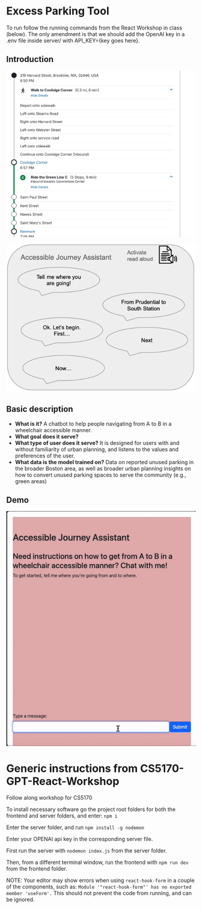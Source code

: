 # Excess Parking Tool
To run follow the running commands from the React Workshop in class (below). The only amendment is that we should add the OpenAI key in a .env file inside server/ with API_KEY={key goes here}.

## Introduction 
![alt text](https://github.com/joerovar/CS5170-GPT-React-Workshop/blob/disabilities/mbta-screenshot.png?raw=true)

![alt text](https://github.com/joerovar/CS5170-GPT-React-Workshop/blob/disabilities/mockup.png?raw=true)

## Basic description
- **What is it?** A chatbot to help people navigating from A to B in a wheelchair accessible manner.
- **What goal does it serve?** 
- **What type of user does it serve?** It is designed for users with and without familiarity of urban planning, and listens to the values and preferences of the user.
- **What data is the model trained on?** Data on reported unused parking in the broader Boston area, as well as broader urban planning insights on how to convert unused parking spaces to serve the community (e.g., green areas) 

## Demo

![til](https://github.com/joerovar/CS5170-GPT-React-Workshop/blob/disabilities/demo.gif)

# Generic instructions from CS5170-GPT-React-Workshop

Follow along workshop for CS5170

To install necessary software go the project root folders for both the frontend and server folders, and enter: `npm i`

Enter the server folder, and run `npm install -g nodemon`

Enter your OPENAI api key in the corresponding server file.

First run the server with `nodemon index.js` from the server folder.

Then, from a different terminal window, run the frontend with `npm run dev` from the frontend folder.

NOTE: Your editor may show errors when using `react-hook-form` in a couple of the components, such as: `Module '"react-hook-form"' has no exported member 'useForm'.` This should not prevent the code from running, and can be ignored.


